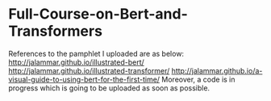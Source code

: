 # Full-Course-on-Bert-and-Transformers
References to the pamphlet I uploaded are as below:
http://jalammar.github.io/illustrated-bert/
http://jalammar.github.io/illustrated-transformer/
http://jalammar.github.io/a-visual-guide-to-using-bert-for-the-first-time/
Moreover, a code is in progress which is going to be uploaded as soon as possible.
